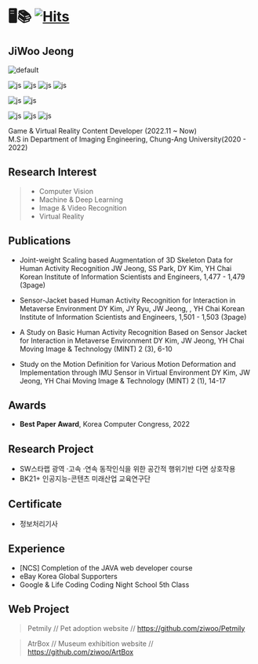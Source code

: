 # 🖥️:books:       [![Hits](https://hits.seeyoufarm.com/api/count/incr/badge.svg?url=https%3A%2F%2Fgithub.com%2FZiwoo&count_bg=%23000000&title_bg=%23555555&icon=github.svg&icon_color=%23E7E7E7&title=hits&edge_flat=false)](https://github.com/ziwoo)

##  JiWoo Jeong

![default](https://user-images.githubusercontent.com/45416751/49363568-56fbe700-f725-11e8-99cc-9672d27333ad.jpg)

![js](https://img.shields.io/badge/C%23-239120?style=for-the-badge&logo=c-sharp&logoColor=white)
![js](https://img.shields.io/badge/Java-ED8B00?style=for-the-badge&logo=openjdk&logoColor=white)
![js](https://img.shields.io/badge/Python-3776AB?style=for-the-badge&logo=python&logoColor=white)
![js](https://img.shields.io/badge/TensorFlow-FF6F00?style=for-the-badge&logo=tensorflow&logoColor=white)

![js](https://img.shields.io/badge/Unity-100000?style=for-the-badge&logo=unity&logoColor=white)
![js](https://img.shields.io/badge/unrealengine-%23313131.svg?style=for-the-badge&logo=unrealengine&logoColor=white)

![js](https://img.shields.io/badge/Spring-6DB33F?style=for-the-badge&logo=spring&logoColor=white)
![js](https://img.shields.io/badge/Eclipse-2C2255?style=for-the-badge&logo=eclipse&logoColor=white)
![js](https://img.shields.io/badge/Colab-F9AB00?style=for-the-badge&logo=googlecolab&color=525252)

Game & Virtual Reality Content Developer (2022.11 ~ Now)    
M.S in Department of Imaging Engineering, Chung-Ang University(2020 - 2022)

## Research Interest

> - Computer Vision
> - Machine & Deep Learning
> - Image & Video Recognition
> - Virtual Reality

## Publications

* Joint-weight Scaling based Augmentation of 3D Skeleton Data for Human Activity Recognition
JW Jeong, SS Park, DY Kim, YH Chai
Korean Institute of Information Scientists and Engineers, 1,477 - 1,479 (3page)

* Sensor-Jacket based Human Activity Recognition for Interaction in Metaverse Environment
DY Kim, JY Ryu, JW Jeong, , YH Chai
Korean Institute of Information Scientists and Engineers, 1,501 - 1,503 (3page)

* A Study on Basic Human Activity Recognition Based on Sensor Jacket for Interaction in Metaverse Environment
DY Kim, JW Jeong, YH Chai
Moving Image & Technology (MINT) 2 (3), 6-10

* Study on the Motion Definition for Various Motion Deformation and Implementation through IMU Sensor in Virtual Environment
DY Kim, JW Jeong, YH Chai
Moving Image & Technology (MINT) 2 (1), 14-17

## Awards

* **Best Paper Award**, Korea Computer Congress, 2022

  
## Research Project

* SW스타랩 광역 ·고속 ·연속 동작인식을 위한 공간적 행위기반 다면 상호작용
* BK21+ 인공지능-콘텐츠 미래산업 교육연구단


## Certificate

* 정보처리기사


## Experience

* [NCS] Completion of the JAVA web developer course
* eBay Korea Global Supporters
* Google & Life Coding Coding Night School 5th Class

## Web Project

> Petmily // Pet adoption website // https://github.com/ziwoo/Petmily

> AtrBox // Museum exhibition website // https://github.com/ziwoo/ArtBox

   

<!--
**Ziwoo/Ziwoo** is a ✨ _special_ ✨ repository because its `README.md` (this file) appears on your GitHub profile.

Here are some ideas to get you started:

- 🔭 I’m currently working on ...
- 🌱 I’m currently learning ...
- 👯 I’m looking to collaborate on ...
- 🤔 I’m looking for help with ...
- 💬 Ask me about ...
- 📫 How to reach me: ...
- 😄 Pronouns: ...
- ⚡ Fun fact: ...
-->
